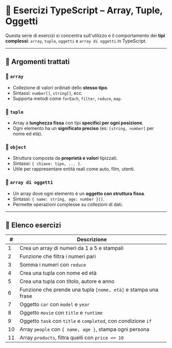 # 📘 Esercizi TypeScript – Array, Tuple, Oggetti

Questa serie di esercizi si concentra sull'utilizzo e il comportamento dei **tipi complessi**: `array`, `tuple`, `oggetti` e `array di oggetti` in TypeScript.

---

## 🧠 Argomenti trattati

### 🔹 `array`
- Collezione di valori ordinati dello **stesso tipo**.
- Sintassi: `number[]`, `string[]`, ecc.
- Supporta metodi come `forEach`, `filter`, `reduce`, `map`.

### 🔹 `tuple`
- Array a **lunghezza fissa** con tipi **specifici per ogni posizione**.
- Ogni elemento ha un **significato preciso** (es: `[string, number]` per nome ed età).

### 🔹 `object`
- Struttura composta da **proprietà e valori** tipizzati.
- Sintassi: `{ chiave: tipo, ... }`.
- Utile per rappresentare entità reali come auto, film, utenti.

### 🔹 `array di oggetti`
- Un array dove ogni elemento è un **oggetto con struttura fissa**.
- Sintassi: `{ name: string, age: number }[]`.
- Permette operazioni complesse su collezioni di dati.

---

## 📁 Elenco esercizi

| #   |  Descrizione                                                                 |
|-----|-----------------------------------------------------------------------------|
| 1   | Crea un array di numeri da 1 a 5 e stampali                                 |
| 2   | Funzione che filtra i numeri pari                                           |
| 3   | Somma i numeri con `reduce`                                                 |
| 4   | Crea una tupla con nome ed età                                              |
| 5   | Crea una tupla con titolo, autore e anno                                    |
| 6   | Funzione che prende una tupla `[nome, età]` e stampa una frase              |
| 7   | Oggetto `car` con `model` e `year`                                          |
| 8   | Oggetto `movie` con `title` e `runtime`                                     |
| 9   | Oggetto `task` con `title` e `completed`, con condizione `if`               |
| 10  | Array `people` con `{ name, age }`, stampa ogni persona                    |
| 11  | Array `products`, filtra quelli con `price <= 10`                           |
